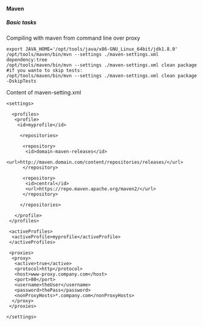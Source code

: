 #### Maven


##### Basic tasks

Compiling with maven from command line over proxy

    export JAVA_HOME='/opt/tools/java/x86-GNU_Linux_64bit/jdk1.8.0'
    /opt/tools/maven/bin/mvn --settings ./maven-settings.xml dependency:tree
    /opt/tools/maven/bin/mvn --settings ./maven-settings.xml clean package
    #if you wanto to skip tests:
    /opt/tools/maven/bin/mvn --settings ./maven-settings.xml clean package -DskipTests

Content of maven-setting.xml

    <settings>
    
      <profiles>
       <profile>
        <id>myprofile</id>
    
         <repositories>
    
          <repository>
           <id>domain-maven-releases</id>
           <url>http://maven.domain.com/content/repositories/releases/</url>
          </repository>
    
          <repository>
           <id>central</id>
           <url>https://repo.maven.apache.org/maven2/</url>
          </repository>
    
         </repositories>
    
       </profile>
     </profiles>
    
     <activeProfiles>
      <activeProfile>myprofile</activeProfile>
     </activeProfiles>
    
     <proxies>
      <proxy>
       <active>true</active>
       <protocol>http</protocol>
       <host>www-proxy.company.com</host>
       <port>80</port>
       <username>theUser</username>
       <password>thePass</password>
       <nonProxyHosts>*.company.com</nonProxyHosts>
      </proxy>
     </proxies>
    
    </settings>



